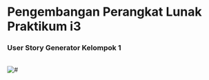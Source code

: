 <h1>
    Pengembangan Perangkat Lunak Praktikum i3
  </h1>
  <h3>
    User Story Generator Kelompok 1
  </h3>
</br>
<img src="https://img2.pngdownload.id/20180426/xge/kisspng-airlangga-university-logo-bandung-institute-of-tec-5ae1badc0c3307.38478167152474287605.jpg" alt="#">
